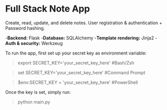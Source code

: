 # Full Stack Note App

Create, read, update, and delete notes. 
User registration & authentication + Password hashing.

-**Backend:** Flask
-**Database:** SQLAlchemy
-**Template rendering:** Jinja2 
-**Auth & security:** Werkzeug


To run the app, first set up your secret key as environment variable: 
> export SECRET_KEY='your_secret_key_here' #Bash/Zsh

> set SECRET_KEY='your_secret_key_here' #Command Prompt

> $env:SECRET_KEY = 'your_secret_key_here' #PowerShell

Once the key is set, simply run: 
> python main.py